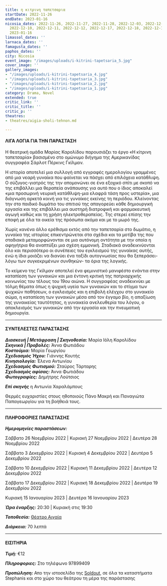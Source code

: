 ```yaml
---
title: η κιτρινη ταπετσαρια
startDate: 2022-11-26
endDate: 2023-01-16
nicosia_dates: 2022-11-26, 2022-11-27, 2022-11-28, 2022-12-03, 2022-12-04, 2022-12-05,
  2022-12-10, 2022-12-11, 2022-12-12, 2022-12-17, 2022-12-18, 2022-12-19, 2023-01-15,
  2023-01-16
limassol_dates: ''
larnaca_dates: ''
famagusta_dates: ''
paphos_dates: ''
city: Nicosia
event_image: "/images/uploads/i-kitrini-tapetsaria_5.jpg"
cover_image: ''
gallery_images:
- "/images/uploads/i-kitrini-tapetsaria_4.jpg"
- "/images/uploads/i-kitrini-tapetsaria_3.jpg"
- "/images/uploads/i-kitrini-tapetsaria_2.jpg"
- "/images/uploads/i-kitrini-tapetsaria_1.jpg"
category: Drama, Novel
extended: true
critic_link: ''
critic_title: ''
critic_p: ''
theatres:
- theatres/aigia-sholi-tehnon.md

---
```

#### ΛΙΓΑ ΛΟΓΙΑ ΓΙΑ ΤΗΝ ΠΑΡΑΣΤΑΣΗ

Η θεατρική ομάδα Μαρίας Καρολίδου παρουσιάζει το έργο «Η κίτρινη ταπετσαρία» βασισμένο στο ομώνυμο διήγημα της Αμερικανίδας συγγραφέα Σάρλοτ Πέρκινς Γκίλμαν.

Η ιστορία αποτελεί μια συλλογή από εγγραφές ημερολογίου γραμμένες από μια νεαρή γυναίκα που φαίνεται να πάσχει από επιλόχεια κατάθλιψη. Ο σύζυγος-γιατρός της την απομονώνει σε ένα εξοχικό σπίτι με σκοπό να της επιβάλλει μια θεραπεία ανάπαυσης για αυτό που ο ίδιος αποκαλεί «μια προσωρινή νευρική κατάθλιψη-μια ελαφρά τάση προς υστερία», μια διάγνωση αρκετά κοινή για τις γυναίκες εκείνης τη περιόδου.  Κλείνοντας την στο παιδικό δωμάτιο του σπιτιού της απαγορεύει κάθε δημιουργική εργασία και της επιβάλλει μια αυστηρή διατροφική και φαρμακευτική αγωγή καθώς και τη χρήση ηλεκτροθεραπείας. Της στερεί επίσης την επαφή με όλα τα οικεία της πρόσωπα ακόμα και με το μωρό της.

Χωρίς κανένα άλλο ερέθισμα εκτός από την ταπετσαρία στο δωμάτιο, η γυναίκα της ιστορίας επικεντρώνεται στα σχέδια και τα μοτίβα της που σταδιακά μεταμορφώνονται σε μια αυτόνομη οντότητα με την οποία η αφηγήτρια θα αναπτύξει μια σχέση εμμονική. Σταδιακά αναδεικνύονται όλο και περισσότερο οι συνέπειες του εγκλεισμού της γυναίκας αυτής, ενώ η ίδια μοιάζει να διανύει ένα ταξίδι αυτογνωσίας που θα ξεπεράσει- λόγω των συγκεκριμένων συνθηκών- τα όρια της λογικής.

Το κείμενο της Γκίλμαν αποτελεί ένα φεμινιστικό μανιφέστο ενάντια στην καταπίεση των γυναικών και μια έντονη κριτική της πατριαρχικής κοινωνίας του τέλους του 19ου αιώνα. Η συγγραφέας αναδεικνύει με τόλμη θέματα όπως η ψυχική υγεία των γυναικών και το στίγμα των ψυχικών παθήσεων, ο εγκλεισμός και η επιβολή ελέγχου στο γυναικείο σώμα, η καταπίεση των γυναικών μέσα από τον έγγαμο βίο, η απαξίωση της γυναικείας ταυτότητας, η γυναικεία ανελευθερία του λόγου, ο αποκλεισμός των γυναικών από την εργασία και την πνευματική δημιουργία.

***

#### ΣΥΝΤΕΛΕΣΤΕΣ ΠΑΡΑΣΤΑΣΗΣ

**_Διασκευή | Μετάφραση | Σκηνοθεσία:_** Μαρία Ιόλη Καρολίδου  
**_Σκηνικά | Προβολές:_** Άννα Φωτιάδου  
**_Κοστούμια:_** Μαρία Γεωργίου  
**_Σχεδιασμός Ήχου:_** Γιάννης Κουτής  
**_Κινησιολογία:_** Έλενα Αντωνίου  
**_Σχεδιασμός Φωτισμού:_** Σταύρος Τάρταρης  
**_Σχεδιασμός αφίσας:_** Άννα Φωτιάδου  
**_Φωτογραφίες:_** Δημήτρης Λούτσιος

**_Επί σκηνής_** η Αντωνία Χαραλάμπους

Θερμές ευχαριστίες στους ηθοποιούς Πάνο Μακρή και Παναγιώτα Παπαγεωργίου για τη βοήθειά τους.

***

#### ΠΛΗΡΟΦΟΡΙΕΣ ΠΑΡΑΣΤΑΣΗΣ

**_Ημερομηνίες παραστάσεων:_**

Σάββατο 26 Νοεμβρίου 2022 | Κυριακή 27 Νοεμβρίου 2022 | Δευτέρα 28 Νοεμβρίου 2022

Σάββατο 3 Δεκεμβρίου 2022 | Κυριακή 4 Δεκεμβρίου 2022 | Δευτέρα 5 Δεκεμβρίου 2022

Σάββατο 10 Δεκεμβρίου 2022 | Κυριακή 11 Δεκεμβρίου 2022 | Δευτέρα 12 Δεκεμβρίου 2022

Σάββατο 17 Δεκεμβρίου 2022 | Κυριακή 18 Δεκεμβρίου 2022 | Δευτέρα 19 Δεκεμβρίου 2022

Κυριακή 15 Ιανουαρίου 2023 | Δευτέρα 16 Ιανουαρίου 2023

**_Ώρα έναρξης:_** 20:30 | Κυριακή στις 19:30

**_Τοποθεσία:_** [Θέατρο Αιγαία](?#map)

**_Διάρκεια:_** 70 λεπτά

***

#### ΕΙΣΙΤΗΡΙΑ

**_Τιμή:_** €12

**_Πληροφοριες:_** Στο τηλέφωνο 97899409

**_Προπώληση:_** Απο την ιστοσελίδα της [Soldout](https://www.soldoutticketbox.com/the-yellow-wallpaper-2022/?lang=el), σε όλα τα καταστήματα Stephanis και στο χώρο του θεάτρου τη μέρα της παράστασης